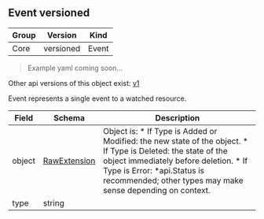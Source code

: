 ## Event versioned

Group        | Version     | Kind
------------ | ---------- | -----------
Core | versioned | Event

> Example yaml coming soon...

<aside class="notice">Other api versions of this object exist: <a href="#event-v1">v1</a> </aside>

Event represents a single event to a watched resource.



Field        | Schema     | Description
------------ | ---------- | -----------
object | [RawExtension](#rawextension-runtime) | Object is:  * If Type is Added or Modified: the new state of the object.  * If Type is Deleted: the state of the object immediately before deletion.  * If Type is Error: *api.Status is recommended; other types may make sense    depending on context.
type | string | 

